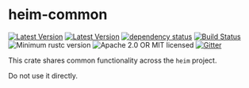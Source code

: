 # heim-common

[![Latest Version](https://img.shields.io/crates/v/heim-common.svg)](https://crates.io/crates/heim-common)
[![Latest Version](https://docs.rs/heim/badge.svg)](https://docs.rs/heim-common)
[![dependency status](https://deps.rs/crate/heim-common/0.0.5/status.svg)](https://deps.rs/crate/heim-common/0.0.5)
[![Build Status](https://dev.azure.com/heim-rs/heim/_apis/build/status/heim-rs.heim?branchName=master)](https://dev.azure.com/heim-rs/heim/_build/latest?definitionId=1&branchName=master)
![Minimum rustc version](https://img.shields.io/badge/rustc-1.36+-green.svg)
![Apache 2.0 OR MIT licensed](https://img.shields.io/badge/license-Apache2.0%2FMIT-blue.svg)
[![Gitter](https://badges.gitter.im/heim-rs/heim.svg)](https://gitter.im/heim-rs/heim)

This crate shares common functionality across the `heim` project.

Do not use it directly.
